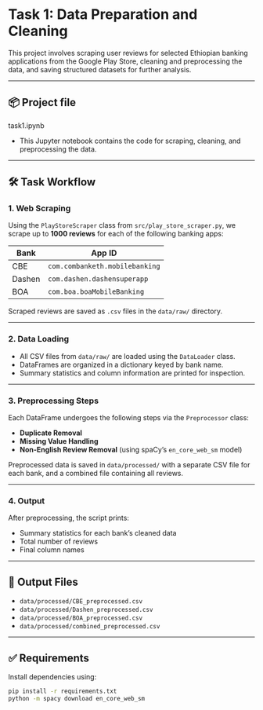 # Task 1: Data Preparation and Cleaning

This project involves scraping user reviews for selected Ethiopian banking applications from the Google Play Store, cleaning and preprocessing the data, and saving structured datasets for further analysis.

---

## 📦 Project file

task1.ipynb
- This Jupyter notebook contains the code for scraping, cleaning, and preprocessing the data.


---

## 🛠️ Task Workflow

### 1. Web Scraping

Using the `PlayStoreScraper` class from `src/play_store_scraper.py`, we scrape up to **1000 reviews** for each of the following banking apps:

| Bank     | App ID                              |
|----------|-------------------------------------|
| CBE      | `com.combanketh.mobilebanking`      |
| Dashen   | `com.dashen.dashensuperapp`         |
| BOA      | `com.boa.boaMobileBanking`          |

Scraped reviews are saved as `.csv` files in the `data/raw/` directory.

---

### 2. Data Loading

- All CSV files from `data/raw/` are loaded using the `DataLoader` class.
- DataFrames are organized in a dictionary keyed by bank name.
- Summary statistics and column information are printed for inspection.

---

### 3. Preprocessing Steps

Each DataFrame undergoes the following steps via the `Preprocessor` class:

- **Duplicate Removal**
- **Missing Value Handling**
- **Non-English Review Removal** (using spaCy’s `en_core_web_sm` model)

Preprocessed data is saved in `data/processed/` with a separate CSV file for each bank, and a combined file containing all reviews.

---

### 4. Output

After preprocessing, the script prints:

- Summary statistics for each bank’s cleaned data
- Total number of reviews
- Final column names

---

## 💾 Output Files

- `data/processed/CBE_preprocessed.csv`
- `data/processed/Dashen_preprocessed.csv`
- `data/processed/BOA_preprocessed.csv`
- `data/processed/combined_preprocessed.csv`

---

## ✅ Requirements

Install dependencies using:

```bash
pip install -r requirements.txt
python -m spacy download en_core_web_sm
